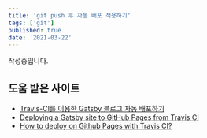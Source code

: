 ```yaml
---
title: 'git push 후 자동 배포 적용하기'
tags: ['git']
published: true
date: '2021-03-22'
---
```


작성중입니다.

## 도움 받은 사이트

- [Travis-CI를 이용한 Gatsby 블로그 자동 배포하기](https://anpigon.github.io/blog/kr/@anpigon/travisci-gatsby--1545840561400/)
- [Deploying a Gatsby site to GitHub Pages from Travis CI](https://snyk.io/blog/deploying-a-gatsby-site-to-github-pages-from-travis-ci/)
- [How to deploy on Github Pages with Travis CI?](https://slashgear.github.io/how-to-deploy-on-github-pages-with-travis-ci/)